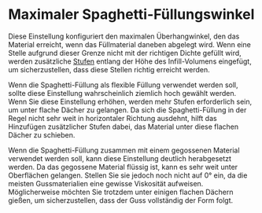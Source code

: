 Maximaler Spaghetti-Füllungswinkel
====
Diese Einstellung konfiguriert den maximalen Überhangwinkel, den das Material erreicht, wenn das Füllmaterial daneben abgelegt wird. Wenn eine Stelle aufgrund dieser Grenze nicht mit der richtigen Dichte gefüllt wird, werden zusätzliche [Stufen](spaghetti_infill_stepped.md) entlang der Höhe des Infill-Volumens eingefügt, um sicherzustellen, dass diese Stellen richtig erreicht werden.

Wenn die Spaghetti-Füllung als flexible Füllung verwendet werden soll, sollte diese Einstellung wahrscheinlich ziemlich hoch gewählt werden. Wenn Sie diese Einstellung erhöhen, werden mehr Stufen erforderlich sein, um unter flache Dächer zu gelangen. Da sich die Spaghetti-Füllung in der Regel nicht sehr weit in horizontaler Richtung ausdehnt, hilft das Hinzufügen zusätzlicher Stufen dabei, das Material unter diese flachen Dächer zu schieben.

Wenn die Spaghetti-Füllung zusammen mit einem gegossenen Material verwendet werden soll, kann diese Einstellung deutlich herabgesetzt werden. Da das gegossene Material flüssig ist, kann es sehr weit unter Oberflächen gelangen. Stellen Sie sie jedoch noch nicht auf 0° ein, da die meisten Gussmaterialien eine gewisse Viskosität aufweisen. Möglicherweise möchten Sie trotzdem unter einigen flachen Dächern gießen, um sicherzustellen, dass der Guss vollständig der Form folgt. 